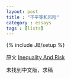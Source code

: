 ```yaml
---
layout: post
title : "不平等和风险"
category : essays
tags : [lists]
---
```

{% include JB/setup %}

原文 [Inequality And Risk](http://www.paulgraham.com/inequality.html)  

未找到中文版，求稿  
